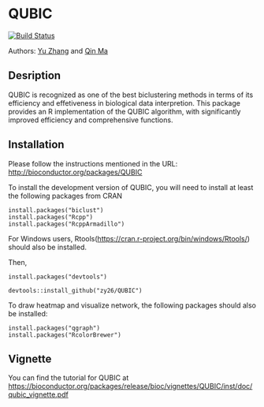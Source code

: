 QUBIC
=====

[![Build Status](https://travis-ci.org/zy26/QUBIC.svg?branch=master)](https://travis-ci.org/zy26/QUBIC)

Authors: [Yu Zhang](mailto:zy26@jlu.edu.cn) and [Qin Ma](mailto:qin.ma@sdstate.edu)

Desription
------------
QUBIC is recognized as one of the best biclustering methods in terms of its efficiency and effetiveness in biological data interpretion. This package provides an R implementation of the QUBIC algorithm, with significantly improved efficiency and comprehensive functions. 

Installation
------------

Please follow the instructions mentioned in the URL: http://bioconductor.org/packages/QUBIC

To install the development version of QUBIC, you will need to install at least the following packages from CRAN
```{r}
install.packages("biclust")
install.packages("Rcpp")
install.packages("RcppArmadillo")
```
For Windows users, Rtools(https://cran.r-project.org/bin/windows/Rtools/) should also be installed.

Then,
```{r}
install.packages("devtools")

devtools::install_github("zy26/QUBIC")
```

To draw heatmap and visualize network, the following packages should also be installed:
```{r}
install.packages("qgraph")
install.packages("RcolorBrewer")
```

Vignette
------------
You can find the tutorial for QUBIC at https://bioconductor.org/packages/release/bioc/vignettes/QUBIC/inst/doc/qubic_vignette.pdf
